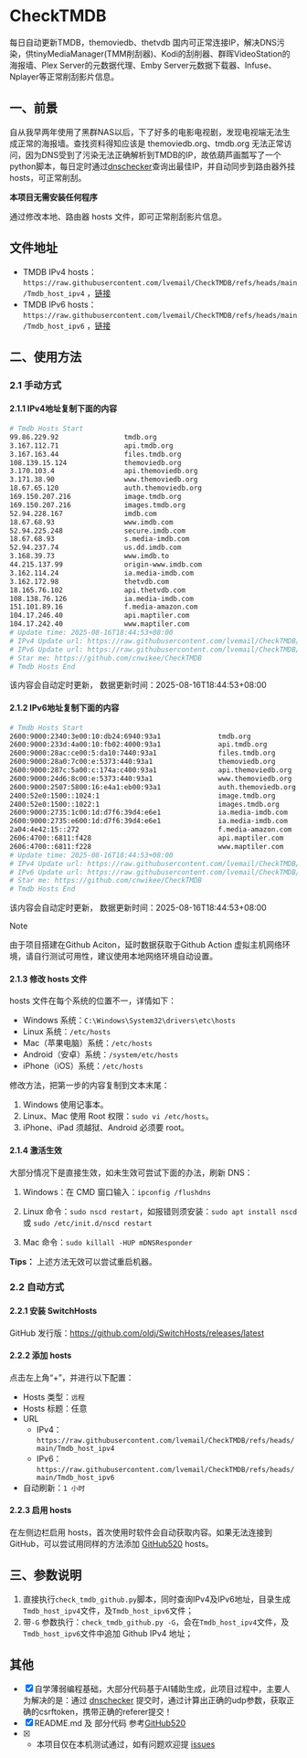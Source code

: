# CheckTMDB

每日自动更新TMDB，themoviedb、thetvdb 国内可正常连接IP，解决DNS污染，供tinyMediaManager(TMM削刮器)、Kodi的刮削器、群晖VideoStation的海报墙、Plex Server的元数据代理、Emby Server元数据下载器、Infuse、Nplayer等正常削刮影片信息。

## 一、前景

自从我早两年使用了黑群NAS以后，下了好多的电影电视剧，发现电视端无法生成正常的海报墙。查找资料得知应该是 themoviedb.org、tmdb.org 无法正常访问，因为DNS受到了污染无法正确解析到TMDB的IP，故依葫芦画瓢写了一个python脚本，每日定时通过[dnschecker](https://dnschecker.org/)查询出最佳IP，并自动同步到路由器外挂hosts，可正常削刮。

**本项目无需安装任何程序**

通过修改本地、路由器 hosts 文件，即可正常削刮影片信息。

## 文件地址

- TMDB IPv4 hosts：`https://raw.githubusercontent.com/lvemail/CheckTMDB/refs/heads/main/Tmdb_host_ipv4` ，[链接](https://raw.githubusercontent.com/lvemail/CheckTMDB/refs/heads/main/Tmdb_host_ipv4)
- TMDB IPv6 hosts：`https://raw.githubusercontent.com/lvemail/CheckTMDB/refs/heads/main/Tmdb_host_ipv6` ，[链接](https://raw.githubusercontent.com/lvemail/CheckTMDB/refs/heads/main/Tmdb_host_ipv6)

## 二、使用方法

### 2.1 手动方式

#### 2.1.1 IPv4地址复制下面的内容

```bash
# Tmdb Hosts Start
99.86.229.92                tmdb.org
3.167.112.71                api.tmdb.org
3.167.163.44                files.tmdb.org
108.139.15.124              themoviedb.org
3.170.103.4                 api.themoviedb.org
3.171.38.90                 www.themoviedb.org
18.67.65.120                auth.themoviedb.org
169.150.207.216             image.tmdb.org
169.150.207.216             images.tmdb.org
52.94.228.167               imdb.com
18.67.68.93                 www.imdb.com
52.94.225.248               secure.imdb.com
18.67.68.93                 s.media-imdb.com
52.94.237.74                us.dd.imdb.com
3.168.39.73                 www.imdb.to
44.215.137.99               origin-www.imdb.com
3.162.114.24                ia.media-imdb.com
3.162.172.98                thetvdb.com
18.165.76.102               api.thetvdb.com
108.138.76.126              ia.media-imdb.com
151.101.89.16               f.media-amazon.com
104.17.246.40               api.maptiler.com
104.17.242.40               www.maptiler.com
# Update time: 2025-08-16T18:44:53+08:00
# IPv4 Update url: https://raw.githubusercontent.com/lvemail/CheckTMDB/refs/heads/main/Tmdb_host_ipv4
# IPv6 Update url: https://raw.githubusercontent.com/lvemail/CheckTMDB/refs/heads/main/Tmdb_host_ipv6
# Star me: https://github.com/cnwikee/CheckTMDB
# Tmdb Hosts End

```

该内容会自动定时更新， 数据更新时间：2025-08-16T18:44:53+08:00

#### 2.1.2 IPv6地址复制下面的内容

```bash
# Tmdb Hosts Start
2600:9000:2340:3e00:10:db24:6940:93a1              tmdb.org
2600:9000:233d:4a00:10:fb02:4000:93a1              api.tmdb.org
2600:9000:28ac:ce00:5:da10:7440:93a1               files.tmdb.org
2600:9000:28a0:7c00:e:5373:440:93a1                themoviedb.org
2600:9000:287c:5a00:c:174a:c400:93a1               api.themoviedb.org
2600:9000:24d6:8c00:e:5373:440:93a1                www.themoviedb.org
2600:9000:2507:5800:16:e4a1:eb00:93a1              auth.themoviedb.org
2400:52e0:1500::1024:1                             image.tmdb.org
2400:52e0:1500::1022:1                             images.tmdb.org
2600:9000:2735:1c00:1d:d7f6:39d4:e6e1              ia.media-imdb.com
2600:9000:2735:e600:1d:d7f6:39d4:e6e1              ia.media-imdb.com
2a04:4e42:15::272                                  f.media-amazon.com
2606:4700::6811:f428                               api.maptiler.com
2606:4700::6811:f228                               www.maptiler.com
# Update time: 2025-08-16T18:44:53+08:00
# IPv4 Update url: https://raw.githubusercontent.com/lvemail/CheckTMDB/refs/heads/main/Tmdb_host_ipv4
# IPv6 Update url: https://raw.githubusercontent.com/lvemail/CheckTMDB/refs/heads/main/Tmdb_host_ipv6
# Star me: https://github.com/cnwikee/CheckTMDB
# Tmdb Hosts End

```

该内容会自动定时更新， 数据更新时间：2025-08-16T18:44:53+08:00

> [!NOTE]
> 由于项目搭建在Github Aciton，延时数据获取于Github Action 虚拟主机网络环境，请自行测试可用性，建议使用本地网络环境自动设置。

#### 2.1.3 修改 hosts 文件

hosts 文件在每个系统的位置不一，详情如下：

- Windows 系统：`C:\Windows\System32\drivers\etc\hosts`
- Linux 系统：`/etc/hosts`
- Mac（苹果电脑）系统：`/etc/hosts`
- Android（安卓）系统：`/system/etc/hosts`
- iPhone（iOS）系统：`/etc/hosts`

修改方法，把第一步的内容复制到文本末尾：

1. Windows 使用记事本。
2. Linux、Mac 使用 Root 权限：`sudo vi /etc/hosts`。
3. iPhone、iPad 须越狱、Android 必须要 root。

#### 2.1.4 激活生效

大部分情况下是直接生效，如未生效可尝试下面的办法，刷新 DNS：

1. Windows：在 CMD 窗口输入：`ipconfig /flushdns`

2. Linux 命令：`sudo nscd restart`，如报错则须安装：`sudo apt install nscd` 或 `sudo /etc/init.d/nscd restart`

3. Mac 命令：`sudo killall -HUP mDNSResponder`

**Tips：** 上述方法无效可以尝试重启机器。

### 2.2 自动方式

#### 2.2.1 安装 SwitchHosts

GitHub 发行版：https://github.com/oldj/SwitchHosts/releases/latest

#### 2.2.2 添加 hosts

点击左上角“+”，并进行以下配置：

- Hosts 类型：`远程`
- Hosts 标题：任意
- URL
    - IPv4：`https://raw.githubusercontent.com/lvemail/CheckTMDB/refs/heads/main/Tmdb_host_ipv4`
    - IPv6：`https://raw.githubusercontent.com/lvemail/CheckTMDB/refs/heads/main/Tmdb_host_ipv6`
- 自动刷新：`1 小时`

#### 2.2.3 启用 hosts

在左侧边栏启用 hosts，首次使用时软件会自动获取内容。如果无法连接到 GitHub，可以尝试用同样的方法添加 [GitHub520](https://github.com/521xueweihan/GitHub520) hosts。

## 三、参数说明

1. 直接执行`check_tmdb_github.py`脚本，同时查询IPv4及IPv6地址，目录生成`Tmdb_host_ipv4`文件，及`Tmdb_host_ipv6`文件；
2. 带`-G` 参数执行：`check_tmdb_github.py -G`，会在`Tmdb_host_ipv4`文件，及`Tmdb_host_ipv6`文件中追加 Github IPv4 地址；

## 其他

- [x] 自学薄弱编程基础，大部分代码基于AI辅助生成，此项目过程中，主要人为解决的是：通过 [dnschecker](https://dnschecker.org/) 提交时，通过计算出正确的udp参数，获取正确的csrftoken，携带正确的referer提交！
- [x] README.md 及 部分代码 参考[GitHub520](https://github.com/521xueweihan/GitHub520)
- [x] * 本项目仅在本机测试通过，如有问题欢迎提 [issues](https://github.com/lvemail/CheckTMDB/issues/new)
